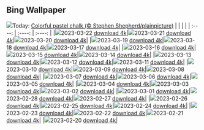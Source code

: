 ## Bing Wallpaper
![](./wallpaper/2023-03-22.jpg)Today: [Colorful pastel chalk (© Stephen Shepherd/plainpicture)](./wallpaper/2023-03-22.jpg)
|      |      |      |
| :----: | :----: | :----: |
|![](./wallpaper/2023-03-22_sm.jpg)2023-03-22 [download 4k](./wallpaper/2023-03-22.jpg)|![](./wallpaper/2023-03-21_sm.jpg)2023-03-21 [download 4k](./wallpaper/2023-03-21.jpg)|![](./wallpaper/2023-03-20_sm.jpg)2023-03-20 [download 4k](./wallpaper/2023-03-20.jpg)|
|![](./wallpaper/2023-03-19_sm.jpg)2023-03-19 [download 4k](./wallpaper/2023-03-19.jpg)|![](./wallpaper/2023-03-18_sm.jpg)2023-03-18 [download 4k](./wallpaper/2023-03-18.jpg)|![](./wallpaper/2023-03-17_sm.jpg)2023-03-17 [download 4k](./wallpaper/2023-03-17.jpg)|
|![](./wallpaper/2023-03-16_sm.jpg)2023-03-16 [download 4k](./wallpaper/2023-03-16.jpg)|![](./wallpaper/2023-03-15_sm.jpg)2023-03-15 [download 4k](./wallpaper/2023-03-15.jpg)|![](./wallpaper/2023-03-14_sm.jpg)2023-03-14 [download 4k](./wallpaper/2023-03-14.jpg)|
|![](./wallpaper/2023-03-13_sm.jpg)2023-03-13 [download 4k](./wallpaper/2023-03-13.jpg)|![](./wallpaper/2023-03-12_sm.jpg)2023-03-12 [download 4k](./wallpaper/2023-03-12.jpg)|![](./wallpaper/2023-03-11_sm.jpg)2023-03-11 [download 4k](./wallpaper/2023-03-11.jpg)|
|![](./wallpaper/2023-03-10_sm.jpg)2023-03-10 [download 4k](./wallpaper/2023-03-10.jpg)|![](./wallpaper/2023-03-09_sm.jpg)2023-03-09 [download 4k](./wallpaper/2023-03-09.jpg)|![](./wallpaper/2023-03-08_sm.jpg)2023-03-08 [download 4k](./wallpaper/2023-03-08.jpg)|
|![](./wallpaper/2023-03-07_sm.jpg)2023-03-07 [download 4k](./wallpaper/2023-03-07.jpg)|![](./wallpaper/2023-03-06_sm.jpg)2023-03-06 [download 4k](./wallpaper/2023-03-06.jpg)|![](./wallpaper/2023-03-05_sm.jpg)2023-03-05 [download 4k](./wallpaper/2023-03-05.jpg)|
|![](./wallpaper/2023-03-04_sm.jpg)2023-03-04 [download 4k](./wallpaper/2023-03-04.jpg)|![](./wallpaper/2023-03-03_sm.jpg)2023-03-03 [download 4k](./wallpaper/2023-03-03.jpg)|![](./wallpaper/2023-03-02_sm.jpg)2023-03-02 [download 4k](./wallpaper/2023-03-02.jpg)|
|![](./wallpaper/2023-03-01_sm.jpg)2023-03-01 [download 4k](./wallpaper/2023-03-01.jpg)|![](./wallpaper/2023-02-28_sm.jpg)2023-02-28 [download 4k](./wallpaper/2023-02-28.jpg)|![](./wallpaper/2023-02-27_sm.jpg)2023-02-27 [download 4k](./wallpaper/2023-02-27.jpg)|
|![](./wallpaper/2023-02-26_sm.jpg)2023-02-26 [download 4k](./wallpaper/2023-02-26.jpg)|![](./wallpaper/2023-02-25_sm.jpg)2023-02-25 [download 4k](./wallpaper/2023-02-25.jpg)|![](./wallpaper/2023-02-24_sm.jpg)2023-02-24 [download 4k](./wallpaper/2023-02-24.jpg)|
|![](./wallpaper/2023-02-23_sm.jpg)2023-02-23 [download 4k](./wallpaper/2023-02-23.jpg)|![](./wallpaper/2023-02-22_sm.jpg)2023-02-22 [download 4k](./wallpaper/2023-02-22.jpg)|![](./wallpaper/2023-02-21_sm.jpg)2023-02-21 [download 4k](./wallpaper/2023-02-21.jpg)|
|![](./wallpaper/2023-02-20_sm.jpg)2023-02-20 [download 4k](./wallpaper/2023-02-20.jpg)|